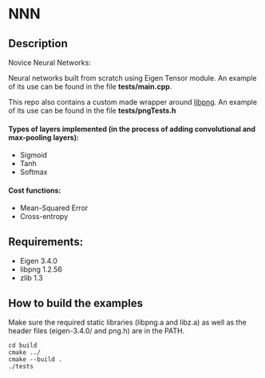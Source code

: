 # NNN
## Description
Novice Neural Networks:

Neural networks built from scratch using Eigen Tensor module. An example of its use can be found in the file **tests/main.cpp**. 

This repo also contains a custom made wrapper around [libpng](http://www.libpng.org/). An example of its use can be found in the file  **tests/pngTests.h**
#### Types of layers implemented (in the process of adding convolutional and max-pooling layers):
 - Sigmoid
 - Tanh
 - Softmax
#### Cost functions:
  - Mean-Squared Error  
  - Cross-entropy
## Requirements:
  - Eigen 3.4.0
  - libpng 1.2.56  
  - zlib 1.3
## How to build the examples
Make sure the required static libraries (libpng.a and libz.a) as well as the header files (eigen-3.4.0/ and png.h) are in the PATH.
```
cd build
cmake ../
cmake --build .
./tests
```
